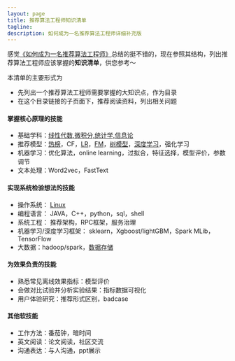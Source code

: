 ```yaml
---
layout: page
title: 推荐算法工程师知识清单
tagline:
description: 如何成为一名推荐算法工程师详细补充版
---
```


感觉[《如何成为一名推荐算法工程师》](https://weixin.sogou.com/weixin?type=2&s_from=input&query=%E5%A6%82%E4%BD%95%E6%88%90%E4%B8%BA%E4%B8%80%E5%90%8D%E6%8E%A8%E8%8D%90%E7%B3%BB%E7%BB%9F%E5%B7%A5%E7%A8%8B%E5%B8%88+%E4%BA%BA%E5%B7%A5%E6%99%BA%E8%83%BD%E5%A4%B4%E6%9D%A1&ie=utf8&_sug_=n&_sug_type_=&w=01019900&sut=18274&sst0=1545630897562&lkt=8%2C1545630880165%2C1545630897458)总结的挺不错的，现在参照其结构，列出推荐算法工程师应该掌握的**知识清单**，供您参考～


本清单的主要形式为
- 先列出一个推荐算法工程师需要掌握的大知识点，作为目录
- 在这个目录链接的子页面下，推荐阅读资料，列出相关问题

#### 掌握核心原理的技能

-  基础学科：[线性代数,微积分,统计学,信息论](/pages/math.html)
-  推荐模型：[热榜](/pages/hot.html)，CF，[LR](/pages/lr.html)，[FM](/pages/fm.html)，[树模型](/pages/gbdt.html)，[深度学习](/pages/dl.html)，强化学习
-  机器学习：优化算法，online learning，过拟合，特征选择，模型评价，参数调节
-  文本处理：Word2vec，FastText

#### 实现系统检验想法的技能

- 操作系统： [Linux](/pages/linux.html)
- 编程语言： JAVA，C++，python，sql，shell
- 系统工程： 推荐架构，RPC框架，服务治理
- 机器学习/深度学习框架： sklearn，Xgboost/lightGBM，Spark MLib，TensorFlow
- 大数据：hadoop/spark，[数据存储](/pages/data_store.html)

#### 为效果负责的技能
- 熟悉常见离线效果指标：模型评价
- 会做对比试验并分析实验结果：指标数据可视化
- 用户体验研究：推荐形式区别，badcase

#### 其他软技能
- 工作方法：番茄钟，暗时间
- 英文阅读：论文阅读，社区交流
- 沟通表达：与人沟通，ppt展示
